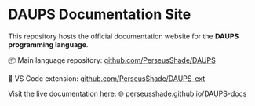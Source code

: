 # DAUPS Documentation Site

This repository hosts the official documentation website for the **DAUPS programming language**.

📦 Main language repository: [github.com/PerseusShade/DAUPS](https://github.com/PerseusShade/DAUPS)

🧩 VS Code extension: [github.com/PerseusShade/DAUPS-ext](https://github.com/PerseusShade/DAUPS-ext)

Visit the live documentation here:
🌐 [perseusshade.github.io/DAUPS-docs](https://perseusshade.github.io/DAUPS-docs/EN.html)